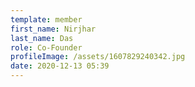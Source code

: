 ```yaml
---
template: member
first_name: Nirjhar
last_name: Das
role: Co-Founder
profileImage: /assets/1607829240342.jpg
date: 2020-12-13 05:39
---
```

